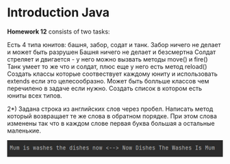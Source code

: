 # Introduction Java 
**Homework 12** consists of two tasks:

  Есть 4 типа юнитов: башня, забор, содат и танк.
 	Забор ничего не делает и может быть разрушен
   	Башня ничего не делает и безсмертна
   	Солдат стреляет и двигается - у него можно вызвать методы move() и fire()
   	Танк умеет то же что и солдат, плюс еще у него есть метод reload()
   Создать классы которые соотвествует каждому юниту и использовать extends если это целесообразно. 
   Может быть болльше классов чем перечилено в задаче если нужно.
   Создать список в котором есть юниты всех типов.

2*) Задана строка из английских слов через пробел. Написать метод который возвращает те же слова в обратном порядке. 
    При этом слова изменены так что в каждом слове первая буква большая а остальные маленькие.

![Screenshot](https://github.com/ZNastasiZ/Lesson12/raw/main/src/Screenshot.png)

